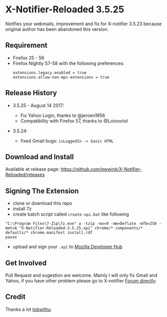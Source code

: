 # X-Notifier-Reloaded 3.5.25
Notifies your webmails, improvement and fix for X-notifier 3.5.23 because original author has been abandoned this version. 

## Requirement
- Firefox 25 - 56
- Firefox Nightly 57-58 with the following preferences:
  ```
  extensions.legacy.enabled = true
  extensions.allow-non-mpc-extensions = true
  ```

## Release History
- 3.5.25 - August 14 2017: 
  - Fix Yahoo Login, thanks to @jeroen1956
  - Compatibility with Firefox 57, thanks to @Loirooriol

- 3.5.24: 
  - fixed Gmail bugs: `isLoggedIn -> basic HTML`
  
## Download and Install
Available at release page: https://github.com/ewwink/X-Notifier-Reloaded/releases

## Signing The Extension
- clone or download this repo
- install 7z
- create batch script called `create-xpi.bat` like following

```
"C:\Program Files\7-Zip\7z.exe" a -tzip -mx=9 -mm=Deflate -mfb=258 -mmt=8 "X-Notifier-Reloaded-3.5.25.xpi" chrome/* components/* defaults/* chrome.manifest install.rdf
pause
```

- upload and sign your `.xpi` to [Mozilla Developer Hub](https://addons.mozilla.org/en-US/developers/addon/submit/agreement)

## Get Involved
Pull Request and sugestion are welcome. Mainly I will only fix Gmail and Yahoo, if you have other problem please go to X-notifier [Forum directly](http://xnotifier.tobwithu.com/dp/forum/1).

## Credit
Thanks a lot [tobwithu](http://xnotifier.tobwithu.com)


